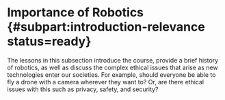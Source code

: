 # Importance of Robotics {#subpart:introduction-relevance status=ready}

The lessons in this subsection introduce the course, provide a brief history of robotics, as well as discuss the complex ethical issues that arise as new technologies enter our societies. For example, should everyone be able to fly a drone with a camera wherever they want to? Or, are there ethical issues with this such as privacy, safety, and security?
